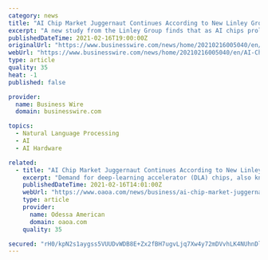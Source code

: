 ```yaml
---
category: news
title: "AI Chip Market Juggernaut Continues According to New Linley Group Report"
excerpt: "A new study from the Linley Group finds that as AI chips proliferate, the next wave of growth in this crowded market is in embedded applications."
publishedDateTime: 2021-02-16T19:00:00Z
originalUrl: "https://www.businesswire.com/news/home/20210216005040/en/AI-Chip-Market-Juggernaut-Continues-According-to-New-Linley-Group-Report"
webUrl: "https://www.businesswire.com/news/home/20210216005040/en/AI-Chip-Market-Juggernaut-Continues-According-to-New-Linley-Group-Report"
type: article
quality: 35
heat: -1
published: false

provider:
  name: Business Wire
  domain: businesswire.com

topics:
  - Natural Language Processing
  - AI
  - AI Hardware

related:
  - title: "AI Chip Market Juggernaut Continues According to New Linley Group Report"
    excerpt: "Demand for deep-learning accelerator (DLA) chips, also known as artificial intelligence (AI) processors, continues to be strong in spite of the pandemic. Deep-learning applications are being deployed throughout industry and can be found in everything from data centers to self-driving cars to edge devices,"
    publishedDateTime: 2021-02-16T14:01:00Z
    webUrl: "https://www.oaoa.com/news/business/ai-chip-market-juggernaut-continues-according-to-new-linley-group-report/article_360e10c5-ae70-51c7-9905-446035eda051.html"
    type: article
    provider:
      name: Odessa American
      domain: oaoa.com
    quality: 35

secured: "rH0/kpN2s1aygss5VUUDvWDB8E+Zx2fBH7ugvLjq7Xw4y72mDVvhLK4NUhnDlvY/R99QEhP/i2ztjdJWX5kepShWWzYHfQqX3asuhuw2WxFnFWztOgFUiDSa1SZG1iw7uUoc9XDO2+JjX1ftYbljBRFN5ZhwghT33MvDYgkmUnUHyisTQ6QiB1tMJ9Bhr5yBNIIlDyOqTtvyHzhs5hFJcqRreo1MA5vVDRqyFeOWUWQD5qF38nWxa9gTA/4px5R40AZjXhxwJlhH2tN9qgqPPR0pKt88/rWcig+UK5gE3Xj/l4d0t31FOoB9rnv5OL1okF2Si8Eibz4/x3e0C0JIu8L+AIUNupuNTlLsom3o8aU=;+gf3ei09R2ArkqTA1QGhIg=="
---
```


